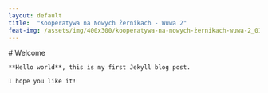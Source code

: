 ```yaml
---
layout: default
title:  "Kooperatywa na Nowych Żernikach - Wuwa 2"
feat-img: /assets/img/400x300/kooperatywa-na-nowych-żernikach-wuwa-2_01.jpg
---
```


<div class="container pt-navbar">
    # Welcome

    **Hello world**, this is my first Jekyll blog post.

    I hope you like it!
</div>